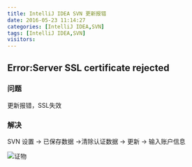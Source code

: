 ```yaml
---
title: IntelliJ IDEA SVN 更新报错
date: 2016-05-23 11:14:27
categories: [IntelliJ IDEA,SVN]
tags: [IntelliJ IDEA,SVN]
visitors:
---
```

## Error:Server SSL certificate rejected
### 问题
更新报错，SSL失效
<!-- more -->
### 解决
SVN 设置 -> 已保存数据 ->清除认证数据 -> 更新 -> 输入账户信息

![证物](http://zhoufangyuan.me/images/svnSet.png)

